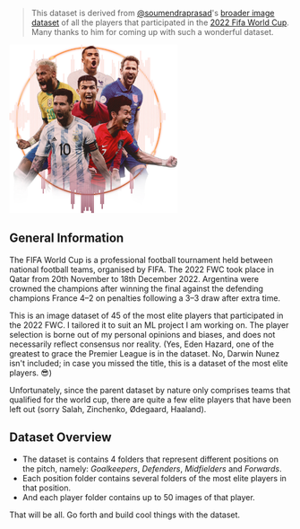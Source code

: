 > This dataset is derived from [@soumendraprasad](https://www.kaggle.com/soumendraprasad)'s [broader image dataset](https://www.kaggle.com/datasets/soumendraprasad/fifa-2022-all-players-image-dataset) of all the players that participated in the [2022 Fifa World Cup](https://en.wikipedia.org/wiki/2022_FIFA_World_Cup). Many thanks to him for coming up with such a wonderful dataset.

<img src="./dataset-card.png" height="300">

## General Information

The FIFA World Cup is a professional football tournament held between national football teams, organised by FIFA. The 2022 FWC took place in Qatar from 20th November to 18th December 2022. Argentina were crowned the champions after winning the final against the defending champions France 4–2 on penalties following a 3–3 draw after extra time.

This is an image dataset of 45 of the most elite players that participated in the 2022 FWC. I tailored it to suit an ML project I am working on. The player selection is borne out of my personal opinions and biases, and does not necessarily reflect consensus nor reality. (Yes, Eden Hazard, one of the greatest to grace the Premier League is in the dataset. No, Darwin Nunez isn't included; in case you missed the title, this is a dataset of the most elite players. :sunglasses:)

Unfortunately, since the parent dataset by nature only comprises teams that qualified for the world cup, there are quite a few elite players that have been left out (sorry Salah, Zinchenko, Ødegaard, Haaland).

## Dataset Overview

- The dataset is contains 4 folders that represent different positions on the pitch, namely: _Goalkeepers_, _Defenders_, _Midfielders_ and _Forwards_.
- Each position folder contains several folders of the most elite players in that position.
- And each player folder contains up to 50 images of that player.

That will be all. Go forth and build cool things with the dataset.
